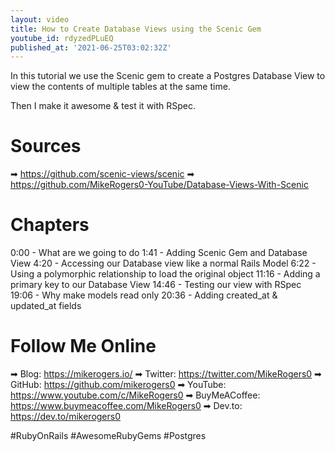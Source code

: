 ```yaml
---
layout: video
title: How to Create Database Views using the Scenic Gem
youtube_id: rdyzedPLuEQ
published_at: '2021-06-25T03:02:32Z'
---
```

In this tutorial we use the Scenic gem to create a Postgres Database View to view the contents of multiple tables at the same time.

Then I make it awesome & test it with RSpec.

# Sources

➡ https://github.com/scenic-views/scenic
➡ https://github.com/MikeRogers0-YouTube/Database-Views-With-Scenic

# Chapters

0:00 -  What are we going to do
1:41 -  Adding Scenic Gem and Database View
4:20 -  Accessing our Database view like a normal Rails Model
6:22 -  Using a polymorphic relationship to load the original object
11:16 -  Adding a primary key to our Database View
14:46 -  Testing our view with RSpec
19:06 -  Why make models read only
20:36 -  Adding created_at & updated_at fields

# Follow Me Online

➡ Blog: https://mikerogers.io/
➡ Twitter: https://twitter.com/MikeRogers0
➡ GitHub: https://github.com/mikerogers0
➡ YouTube: https://www.youtube.com/c/MikeRogers0
➡ BuyMeACoffee: https://www.buymeacoffee.com/MikeRogers0
➡ Dev.to: https://dev.to/mikerogers0

#RubyOnRails #AwesomeRubyGems #Postgres